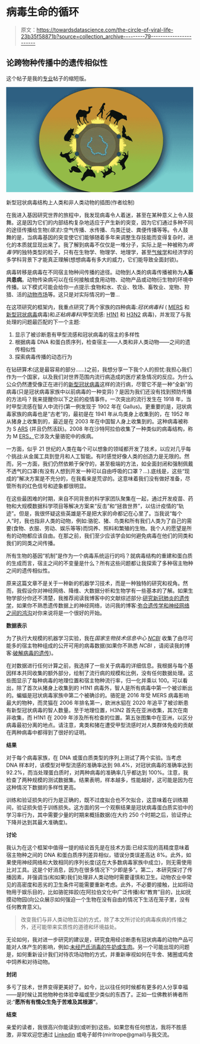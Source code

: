 # 病毒生命的循环

> 原文：<https://towardsdatascience.com/the-circle-of-viral-life-23b35f58871b?source=collection_archive---------79----------------------->

## 论跨物种传播中的遗传相似性

这个帖子是我的[专业](/the-circle-of-viral-life-on-the-genetic-similarity-during-cross-species-transmission-2294f62a59e0)帖子的缩短版。

![](img/b3adffafcc76405eba368df8e8b1e60e.png)

新型冠状病毒结构上人类和非人类动物的插图(作者绘制)

在我进入基因研究世界的旅程中，我发现病毒令人着迷，甚至在某种意义上令人鼓舞。这是因为它们的内部结构复杂地适应于产生新的突变，因为它们通过多种不同的途径传播给生物(*宿主)*:空气传播、水传播、鸟类迁徙、粪便传播等等。令人鼓舞的是，当病毒基因的突变使它们能够随着多年来调整生存技能而变得复杂时，进化的本质就显现出来了。我了解到病毒不仅仅是一堆分子，实际上是一种被称为*病毒学*的独特类型的粒子，只有在生物学、物理学、地理学，甚至[气候学](https://arxiv.org/pdf/2003.05003)和经济学的多学科背景下才能真正理解(想想病毒有多大的威力，它们能导致全面封锁)。

病毒转移是病毒在不同宿主物种间传播的途径。动物到人类的病毒传播被称为**人畜共患病**。动物传染病可以在任何接触或食用动物、动物产品或动物衍生物的环境中传播。以下模式可能会给你一点提示:食物和水、农业、牧场、畜牧业、宠物、狩猎、活的[动物市场](https://www.nature.com/articles/s41586-020-2008-3?fbclid=IwAR1VfqWqfRxS1Fi7Mh8yK4X03bcT8VUnnaymxMGlXYdwzWLPv4XhCIuYmFY)等。这只是对实际情况的一瞥…

在这项研究的框架内，我重点研究了两个家族的四种病毒:*冠状病毒科* ( [MERS](https://www.nature.com/articles/srep25049) 和[新型冠状病毒](https://www.nature.com/articles/s41586-020-2008-3)病毒)和*正粘病毒科*(甲型流感: [H1N1](https://www.nejm.org/doi/full/10.1056/NeJMoa0903810) 和 [H3N2](http://www.interfetpthailand.net/file/ai_training2006/Resources/Antivirals/Bright_H3N2Drug_resistn_Lancet_05.pdf) 病毒)，并发现了与我处理的问题最匹配的下一个主题:

1.  显示了被诊断患有甲型流感和冠状病毒的宿主的多样性
2.  根据病毒 DNA 和蛋白质序列，检查宿主——人类和非人类动物——之间的遗传相似性
3.  探索病毒传播的动态行为

在钻研算术(这是最容易的部分……)之前，我想分享一下我个人的担忧:我担心我们作为一个国家，以及我们对世界范围内流行病造成的医疗紧急情况的反应。为什么公众仍然遭受像正在进行的[新型冠状病毒](https://www.nature.com/articles/s41586-020-2008-3)这样的流行病，尽管它不是一种“全新”的病毒(只是冠状病毒家族中以前病毒的一种变异)？是因为我们还没有找到预防传播的方法吗？我来提醒你以下之前的疫情事件。一次突出的流行发生在 1918 年，当时甲型流感在智人中流行(第一例发现于 1902 年在 Gallus)。更重要的是，冠状病毒家族的病毒也是“古老”的，最初是在 1941 年从鸟类身上收集到的，在 1952 年从猪身上收集到的，最近是在 2003 年在中国智人身上收集到的。这种病毒被称为 S [ARS](https://www.ncbi.nlm.nih.gov/nuccore/GU553363) (并且仍然活跃)。2008 年在沙特阿拉伯收集了一种类似的病毒结构，称为 M [ERS，](https://www.ncbi.nlm.nih.gov/nuccore/KT624236)它涉及大量骆驼中的疾病。

一方面，似乎 21 世纪的人类在每个可以想象的领域都开发了技术，以应对几乎每个挑战:从金属工具到登月和人工智能。有时感觉好像人类的创造力是无限的。然而，另一方面，我们仍然依赖于保守的，甚至极端的方法，如全面封闭和强制佩戴不透气的口罩(有没有人想到开发一种可以自由呼吸的口罩？…).底线是，这些“现成的”解决方案是不充分的，在我看来是荒谬的。这意味着我们没有做好准备，尽管所有的红色信号和迹象都很明显。

在这些最困难的时期，来自不同背景的科学家团队聚集在一起，通过开发疫苗、药物和大规模数据科学项目等解决方案来“反击”和“拯救世界”，以估计疫情的“轨迹”。但是，我很怀疑这些英雄是不是把大家的命都记在心里了。当我说“每个人”时，我也指非人类的动物，例如:骆驼、猪、鸟类和所有我们人类为了自己的需要(食物、衣服、劳动、娱乐等等)而饲养、照料和繁殖的生物。我个人的愿望是所有的动物都应该自由。在那之前，我们至少应该学会如何避免病毒在他们的同类和我们的同类之间传播。

所有生物的基因“机制”是作为一个病毒系统运行的吗？就病毒结构的重建和蛋白质的生成而言，宿主之间的不变量是什么？所有这些问题都让我探索了多种宿主物种之间的遗传相似性。

原来这篇文章不是关于一种新的机器学习技术，而是一种独特的研究和视角。然而，我假设你对神经网络、降维、大数据分析和生物学有一些基本的了解。如果生物学部分你还不清楚，我推荐阅读我博客中的文献综述部分:[研究新冠肺炎的遗传学](https://medium.com/swlh/studying-the-genetics-of-covid-19-8814e978e901)，如果你不熟悉遗传数据上的神经网络，访问我的博客:[弥合遗传学和神经网络之间的鸿沟](/bridging-the-gap-between-genetics-and-neural-networks-4fdb91032f4b)对你来说将是一个很好的开始。

**数据表示**

为了执行大规模的机器学习实验，我在*国家生物技术信息中心* [*NCBI*](https://www.ncbi.nlm.nih.gov/labs/virus/vssi/#/virus?SeqType_s=Nucleotide) 收集了由尽可能多的宿主物种组成的公开可用的病毒数据(如果你不熟悉 *NCBI* ，请阅读我的博客:[破解病毒的遗传](https://medium.com/python-in-plain-english/hacking-the-genetics-of-viruses-7215eaac43e9))。

在对数据进行任何计算之前，我选择了一些关于病毒的详细信息。我根据与每个基因样本共同收集的额外部分，绘制了流行病的规模和比例，没有任何数据处理。这些图显示了每种病毒的地理位置和宿主物种流行率，归一化并乘以 100。可以看出，除了首次从猪身上收集到的 H1N1 病毒外，智人是所有病毒中第一个被诊断出的。蝙蝠是冠状病毒家族中第二个被确诊的。骆驼是 2016 年受 MERS 病毒影响最大的物种，而灵猫在 2006 年排名第一，欧洲水貂在 2020 年追平了被诊断患有新型冠状病毒的智人数量。至于地理位置，H3N2 首先在亚洲收集，其次在南非收集，而 H1N1 在 2009 年涉及所有检查的位置。第五张图集中在亚洲，以区分病毒最初分离的地点。请注意，禽类和猪在遭受甲型流感时对人类群体免疫的贡献在两种病毒中都得到了很好的证明。

**结果**

对于每个病毒家族，在 DNA 或蛋白质类型的序列上测试了两个实验。当考虑 DNA 样本时，该模型对甲型流感的准确率达到 98.4%，对冠状病毒的准确率达到 92.2%，而当处理蛋白质时，对两种病毒的准确率几乎都达到 100%。注意，我检查了两种规模的测试数据集。结果表明，样本越多，性能越好，这可能是因为在这种情况下数据的多样性更高。

训练和验证损失的行为是正确的，既不过度拟合也不欠拟合，这意味着在训练期间，验证损失低于训练损失。这方面的另一个观察结果是冠状病毒蛋白质实验中的学习率行为，其中需要少量的时期来概括数据(在大约 250 个时期之后，验证停止下降并达到其最大准确度)。

**讨论**

我认为在这个框架中值得一提的结论首先是在技术方面:已经实现的高精度意味着宿主物种之间的 DNA 和蛋白质序列差异相似，错误分类误差高达 8%。此外，如果使用神经网络和大致相同的序列长度(这在大多数病毒家族中成立)，则无需使用比对工具。这是个好消息，因为在很多情况下“少即是多”。第二，本研究探讨了传播因素，并强调当(和如果)我们处理非人类动物时需要谨慎和卫生。动物农业中常见的高密度和恶劣的卫生条件可能需要重新考虑。此外，不必要的接触，比如将动物用于娱乐目的，比如骆驼摔跤(在阿拉伯文化中广泛传播)和“教育”目的，比如抚摸动物园(向公众展示如何强迫一个生物在没有自由的情况下生活在笼子里，没有任何教育意义)。

> 改变我们与非人类动物互动的方式，除了本文所讨论的病毒疾病的传播之外，还可能带来实质性的道德和环境益处。

无论如何，我对进一步研究的建议是，研究食用经诊断患有冠状病毒的动物产品可能对人体产生的影响，例如:[未经巴氏消毒的牛奶或生肉](https://www.ncbi.nlm.nih.gov/pmc/articles/PMC4036761/)。另一个可能出现的问题是，如何重新设计我们对待农场动物的方式，并重新审视如何在牛舍、猪圈或鸡舍中饲养和对待动物。

**封闭**

多亏了技术，世界变得更美好了。如今，比以往任何时候都有更多的人分享幸福——是时候让其他物种也体验幸福或至少类似的东西了。正如一位佛教祈祷者所说:“**愿所有有情众生免于苦难及其根源”**。

**结束**

亲爱的读者，我很高兴你能读到(或听到)这些。如果您有任何想法，我将不胜感激，非常欢迎您通过 [Linkedin](https://www.linkedin.com/in/miri-trope-916a194a/) 或电子邮件(miritrope@gmail)与我交流。